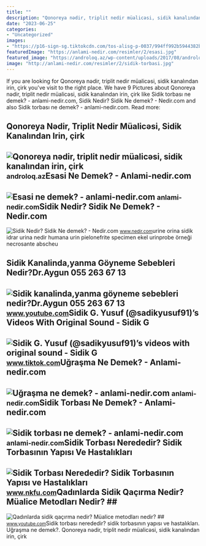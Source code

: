 ```yaml
---
title: ""
description: "Qonoreya nədir, triplit nedir müalicəsi, sidik kanalından irin, çirk"
date: "2023-06-25"
categories:
- "Uncategorized"
images:
- "https://p16-sign-sg.tiktokcdn.com/tos-alisg-p-0037/994ff992b5944382be99aa9f9c282d3b~tplv-photomode-video-share-card:630:630:20.jpeg?x-expires=1697504400&amp;x-signature=06VRQk%2F8%2FsCw%2FUPKegLjdbFQG0I%3D"
featuredImage: "https://anlami-nedir.com/resimler/2/esasi.jpg"
featured_image: "https://androloq.az/wp-content/uploads/2017/08/androloq.az-andrologiya-urologiya-sonsuzluq-cinsi-x-st-likl-r.jpeg"
image: "http://anlami-nedir.com/resimler/2/sidik-torbasi.jpg"
---
```


If you are looking for Qonoreya nədir, triplit nedir müalicəsi, sidik kanalından irin, çirk you've visit to the right place. We have 9 Pictures about Qonoreya nədir, triplit nedir müalicəsi, sidik kanalından irin, çirk like Sidik torbası ne demek? - anlami-nedir.com, Sidik Nedir? Sidik Ne demek? - Nedir.com and also Sidik torbası ne demek? - anlami-nedir.com. Read more:

Qonoreya Nədir, Triplit Nedir Müalicəsi, Sidik Kanalından Irin, çirk
--------------------------------------------------------------------

 ![Qonoreya nədir, triplit nedir müalicəsi, sidik kanalından irin, çirk](https://androloq.az/wp-content/uploads/2017/08/androloq.az-andrologiya-urologiya-sonsuzluq-cinsi-x-st-likl-r.jpeg) <small>androloq.az</small>Esasi Ne Demek? - Anlami-nedir.com
----------------------------------

 ![Esasi ne demek? - anlami-nedir.com](https://anlami-nedir.com/resimler/2/esasi.jpg) <small>anlami-nedir.com</small>Sidik Nedir? Sidik Ne Demek? - Nedir.com
----------------------------------------

 ![Sidik Nedir? Sidik Ne demek? - Nedir.com](https://www.nedir.com/content_imgs/sidik.JPG) <small>www.nedir.com</small>urine orina sidik idrar urina nedir humana urin pielonefrite specimen ekel urinprobe örneği necrosante abscheu

Sidik Kanalinda,yanma Göyneme Sebebleri Nedir?Dr.Aygun 055 263 67 13
--------------------------------------------------------------------

 ![Sidik kanalinda,yanma göyneme sebebleri nedir?Dr.Aygun 055 263 67 13](https://i.ytimg.com/vi/2QGdUFDrYCo/maxresdefault.jpg?sqp=-oaymwEmCIAKENAF8quKqQMa8AEB-AGUA4AC0AWKAgwIABABGH8gKSgqMA8=&rs=AOn4CLAyJfE8TOPpVx7J6yeGr9qP8WZPAw) <small>www.youtube.com</small>Sidik G. Yusuf (@sadikyusuf91)’s Videos With Original Sound - Sidik G
---------------------------------------------------------------------

 ![Sidik G. Yusuf (@sadikyusuf91)’s videos with original sound - Sidik G](https://p16-sign-sg.tiktokcdn.com/tos-alisg-p-0037/994ff992b5944382be99aa9f9c282d3b~tplv-photomode-video-share-card:630:630:20.jpeg?x-expires=1697504400&x-signature=06VRQk%2F8%2FsCw%2FUPKegLjdbFQG0I%3D) <small>www.tiktok.com</small>Uğraşma Ne Demek? - Anlami-nedir.com
------------------------------------

 ![Uğraşma ne demek? - anlami-nedir.com](https://anlami-nedir.com/resimler/2/ugrasma.jpg) <small>anlami-nedir.com</small>Sidik Torbası Ne Demek? - Anlami-nedir.com
------------------------------------------

 ![Sidik torbası ne demek? - anlami-nedir.com](http://anlami-nedir.com/resimler/2/sidik-torbasi.jpg) <small>anlami-nedir.com</small>Sidik Torbası Nerededir? Sidik Torbasının Yapısı Ve Hastalıkları
----------------------------------------------------------------

 ![Sidik Torbası Nerededir? Sidik Torbasının Yapısı ve Hastalıkları](https://www.nkfu.com/wp-content/uploads/2014/03/mesane.jpg) <small>www.nkfu.com</small>Qadınlarda Sidik Qaçırma Nedir? Müalice Metodları Nedir? ##
-----------------------------------------------------------

 ![Qadınlarda sidik qaçırma nedir? Müalice metodları nedir? ##](https://i.ytimg.com/vi/Y0HstwqUCBM/hq2.jpg?sqp=-oaymwEoCOADEOgC8quKqQMcGADwAQH4Ac4FgAKACooCDAgAEAEYciBXKEIwDw==&rs=AOn4CLDdXdsB7CfbqGfv6vH1Ifzl8wuEdQ) <small>www.youtube.com</small>Sidik torbası nerededir? sidik torbasının yapısı ve hastalıkları. Uğraşma ne demek?. Qonoreya nədir, triplit nedir müalicəsi, sidik kanalından irin, çirk
